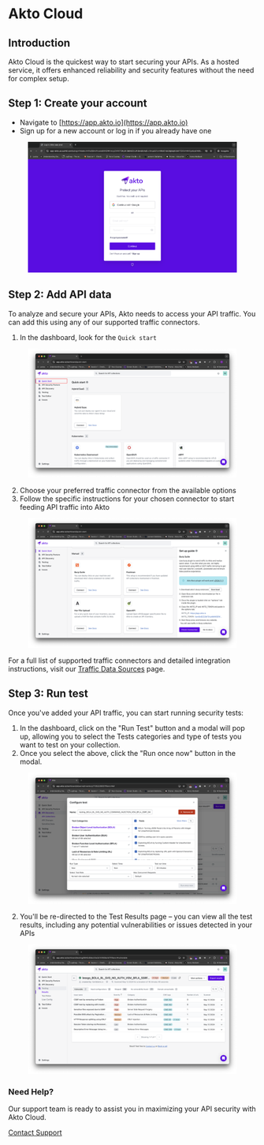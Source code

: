 # Akto Cloud

## Introduction

Akto Cloud is the quickest way to start securing your APIs. As a hosted service, it offers enhanced reliability and security features without the need for complex setup.

## Step 1: Create your account

* Navigate to [https://app.akto.io](https://app.akto.io)
* Sign up for a new account or log in if you already have one

<figure><img src="../../.gitbook/assets/image (16).png" alt=""><figcaption></figcaption></figure>

## Step 2: Add API data

To analyze and secure your APIs, Akto needs to access your API traffic. You can add this using any of our supported traffic connectors.

1. In the dashboard, look for the `Quick start`

<figure><img src="../../.gitbook/assets/image (17).png" alt=""><figcaption></figcaption></figure>

2. Choose your preferred traffic connector from the available options
3. Follow the specific instructions for your chosen connector to start feeding API traffic into Akto

<figure><img src="../../.gitbook/assets/image (18).png" alt=""><figcaption></figcaption></figure>

For a full list of supported traffic connectors and detailed integration instructions, visit our [Traffic Data Sources](https://docs.akto.io/traffic-connections/traffic-data-sources) page.

## Step 3: Run test

Once you've added your API traffic, you can start running security tests:

1. In the dashboard, click on the "Run Test" button and a modal will pop up, allowing you to select the Tests categories and type of tests you want to test on your collection.
2. Once you select the above, click the "Run once now" button in the modal.

<figure><img src="../../.gitbook/assets/image (20).png" alt=""><figcaption></figcaption></figure>

2. You'll be re-directed to the  Test Results page – you can view all the test results, including any potential vulnerabilities or issues detected in your APIs

<figure><img src="../../.gitbook/assets/image (19).png" alt=""><figcaption></figcaption></figure>

### Need Help?

Our support team is ready to assist you in maximizing your API security with Akto Cloud.

[Contact Support](mailto:support@akto.io)
